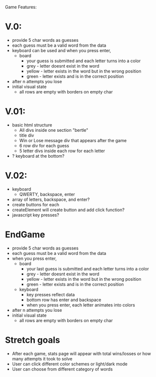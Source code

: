 Game Features:

# V.0:
- provide 5 char words as guesses
- each guess must be a valid word from the data
- keyboard can be used and when you press enter,
  - board 
    - your guess is submitted and each letter turns into a color
    - grey - letter doesnt exist in the word
    - yellow - letter exists in the word but in the wrong position
    - green - letter exists and is in the correct position
- after n attempts you lose
- initial visual state
  - all rows are empty with borders on empty char

# V.01:
- basic html structure
  - All divs inside one section "bertle"
  - title div
  - Win or Lose message div that appears after the game
  - 6 row div for each guess
  - 5 letter divs inside each row for each letter
- ? keyboard at the bottom? 

# V.02:
- keyboard
  - QWERTY, backspace, enter
- array of letters, backspace, and enter?
- create buttons for each
- createElement will create button and add click function?
- javascript key presses?



# EndGame
- provide 5 char words as guesses
- each guess must be a valid word from the data
- when you press enter,
  - board 
    - your last guess is submitted and each letter turns into a color
    - grey - letter doesnt exist in the word
    - yellow - letter exists in the word but in the wrong position
    - green - letter exists and is in the correct position
  - keyboard
    - key presses reflect data
    - bottom row has enter and backspace
    - when you press enter, each letter animates into colors
- after n attempts you lose
- initial visual state
  - all rows are empty with borders on empty char

# Stretch goals
- After each game, stats page will appear with total wins/losses or how many attempts it took to solve
- User can click different color schemes or light/dark mode
- User can choose from different category of words

